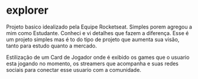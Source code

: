 # explorer
Projeto basico idealizado pela Equipe Rocketseat.
Simples porem agregou a mim como Estudante.
Conheci e vi detalhes que fazem a diferença.
Esse é um projeto simples mas é to do tipo
de projeto que aumenta sua visão, tanto para
estudo quanto a mercado.

Estilização de um Card de Jogador onde é exibido
os games que o usuario esta jogando no momento, os
streamers que acompanha e suas redes sociais para
conectar esse usuario com a comunidade.
